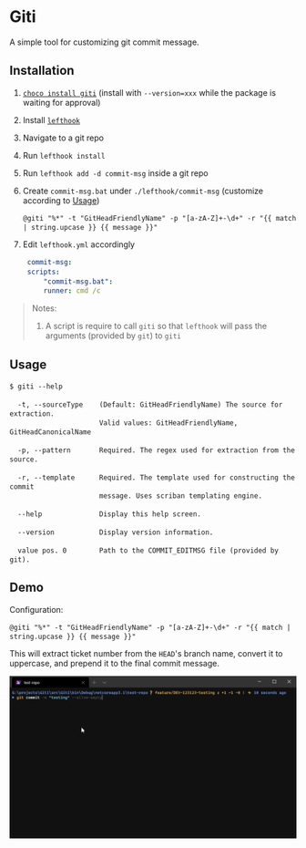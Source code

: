 # Giti

A simple tool for customizing git commit message.

## Installation

1. [`choco install giti`][choco] (install with `--version=xxx` while the package is waiting for approval)
1. Install [`lefthook`][lefthook]
1. Navigate to a git repo
1. Run `lefthook install`
1. Run `lefthook add -d commit-msg` inside a git repo
1. Create `commit-msg.bat` under `./lefthook/commit-msg` (customize according to [Usage](#usage))

   ```batch
   @giti "%*" -t "GitHeadFriendlyName" -p "[a-zA-Z]+-\d+" -r "{{ match | string.upcase }} {{ message }}"
   ```

1. Edit `lefthook.yml` accordingly

   ```yml
    commit-msg:
    scripts:
        "commit-msg.bat":
        runner: cmd /c
   ```

> Notes:
>
> 1. A script is require to call `giti` so that `lefthook` will pass the arguments (provided by `git`) to `giti`

## Usage

```console
$ giti --help

  -t, --sourceType    (Default: GitHeadFriendlyName) The source for extraction.
                      Valid values: GitHeadFriendlyName, GitHeadCanonicalName

  -p, --pattern       Required. The regex used for extraction from the source.

  -r, --template      Required. The template used for constructing the commit
                      message. Uses scriban templating engine.

  --help              Display this help screen.

  --version           Display version information.

  value pos. 0        Path to the COMMIT_EDITMSG file (provided by git).
```

## Demo

Configuration:

```
@giti "%*" -t "GitHeadFriendlyName" -p "[a-zA-Z]+-\d+" -r "{{ match | string.upcase }} {{ message }}"
```

This will extract ticket number from the `HEAD`'s branch name, convert it to uppercase, and prepend it to the final commit message.


![](docs/extract-ticket.gif)

[choco]: https://chocolatey.org/packages/giti/
[lefthook]: https://github.com/Arkweid/lefthook